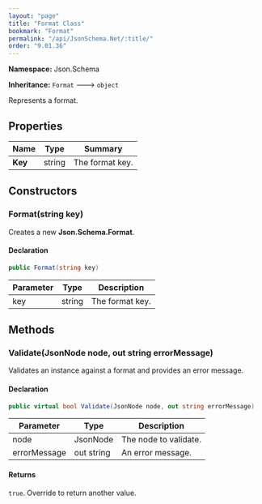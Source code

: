 ```yaml
---
layout: "page"
title: "Format Class"
bookmark: "Format"
permalink: "/api/JsonSchema.Net/:title/"
order: "9.01.36"
---
```

**Namespace:** Json.Schema

**Inheritance:**
`Format`
 🡒 
`object`

Represents a format.

## Properties

| Name | Type | Summary |
|---|---|---|
| **Key** | string | The format key. |
## Constructors

### Format(string key)

Creates a new **Json.Schema.Format**.

#### Declaration

```c#
public Format(string key)
```
| Parameter | Type | Description |
|---|---|---|
| key | string | The format key. |

## Methods

### Validate(JsonNode node, out string errorMessage)

Validates an instance against a format and provides an error message.

#### Declaration

```c#
public virtual bool Validate(JsonNode node, out string errorMessage)
```
| Parameter | Type | Description |
|---|---|---|
| node | JsonNode | The node to validate. |
| errorMessage | out string | An error message. |

#### Returns

`true`.  Override to return another value.

